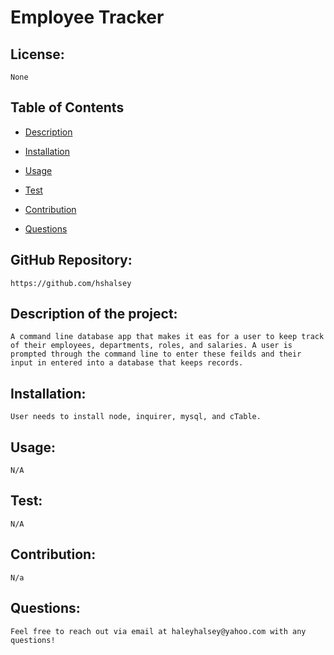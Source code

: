 # Employee Tracker 

## License:
    
    None 

## Table of Contents 

* [Description](#description)

* [Installation](#installation)

* [Usage](#usage)

* [Test](#test)

* [Contribution](#contribution)

* [Questions](#questions)
   
## GitHub Repository:

    https://github.com/hshalsey 
    

## Description of the project:

    A command line database app that makes it eas for a user to keep track of their employees, departments, roles, and salaries. A user is prompted through the command line to enter these feilds and their input in entered into a database that keeps records. 


## Installation:

    User needs to install node, inquirer, mysql, and cTable. 


## Usage:
    
    N/A 


## Test: 
    
    N/A


## Contribution: 
    
    N/a


## Questions: 
    
    Feel free to reach out via email at haleyhalsey@yahoo.com with any questions!